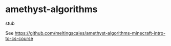 # amethyst-algorithms
stub

See <https://github.com/meltingscales/amethyst-algorithms-minecraft-intro-to-cs-course>
